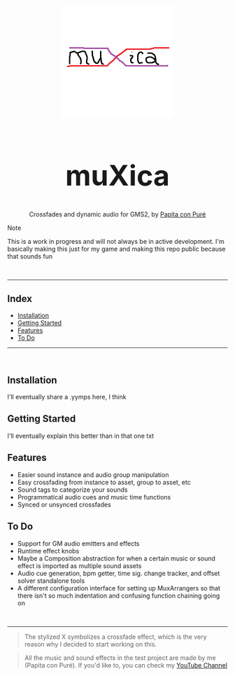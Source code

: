 <p align="center"><img src="https://github.com/PapitaConPure/muXica/blob/master/why.png"></p>
<h1 align="center" style="font-size: 64px"> muXica </h1>
<p align="center"> Crossfades and dynamic audio for GMS2, by <a href="https://github.com/PapitaConPure">Papita con Puré</a></p>

> [!NOTE]
> This is a work in progress and will not always be in active development. I'm basically making this just for my game and making this repo public because that sounds fun

<br><hr>

## Index
* [Installation](#installation)
* [Getting Started](#getting-started)
* [Features](#features)
* [To Do](#to-do)
  
<hr><br>

## Installation
I'll eventually share a .yymps here, I think

## Getting Started
I'll eventually explain this better than in that one txt

## Features
* Easier sound instance and audio group manipulation
* Easy crossfading from instance to asset, group to asset, etc
* Sound tags to categorize your sounds
* Programmatical audio cues and music time functions
* Synced or unsynced crossfades

## To Do
* Support for GM audio emitters and effects
* Runtime effect knobs
* Maybe a Composition abstraction for when a certain music or sound effect is imported as multiple sound assets
* Audio cue generation, bpm getter, time sig. change tracker, and offset solver standalone tools
* A different configuration interface for setting up MuxArrangers so that there isn't so much indentation and confusing function chaining going on

<br><hr>

> The stylized X symbolizes a crossfade effect, which is the very reason why I decided to start working on this.

> All the music and sound effects in the test project are made by me (Papita con Puré). If you'd like to, you can check my [YouTube Channel](https://www.youtube.com/@PapitaPure?sub_confirmation=1)
